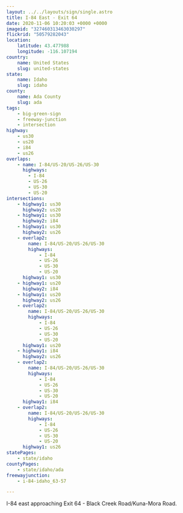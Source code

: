 ```yaml
---
layout: ../../layouts/sign/single.astro
title: I-84 East - Exit 64
date: 2020-11-06 10:20:03 +0000 +0000
imageid: "327460313463030297"
flickrid: "50579282043"
location:
    latitude: 43.477988
    longitude: -116.107194
country:
    name: United States
    slug: united-states
state:
    name: Idaho
    slug: idaho
county:
    name: Ada County
    slug: ada
tags:
    - big-green-sign
    - freeway-junction
    - intersection
highway:
    - us30
    - us20
    - i84
    - us26
overlaps:
    - name: I-84/US-20/US-26/US-30
      highways:
        - I-84
        - US-26
        - US-30
        - US-20
intersections:
    - highway1: us30
      highway2: us20
    - highway1: us30
      highway2: i84
    - highway1: us30
      highway2: us26
    - overlap2:
        name: I-84/US-20/US-26/US-30
        highways:
            - I-84
            - US-26
            - US-30
            - US-20
      highway1: us30
    - highway1: us20
      highway2: i84
    - highway1: us20
      highway2: us26
    - overlap2:
        name: I-84/US-20/US-26/US-30
        highways:
            - I-84
            - US-26
            - US-30
            - US-20
      highway1: us20
    - highway1: i84
      highway2: us26
    - overlap2:
        name: I-84/US-20/US-26/US-30
        highways:
            - I-84
            - US-26
            - US-30
            - US-20
      highway1: i84
    - overlap2:
        name: I-84/US-20/US-26/US-30
        highways:
            - I-84
            - US-26
            - US-30
            - US-20
      highway1: us26
statePages:
    - state/idaho
countyPages:
    - state/idaho/ada
freewayjunction:
    - i-84-idaho_63-57

---
```

I-84 east approaching Exit 64 - Black Creek Road/Kuna-Mora Road.
